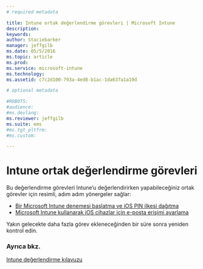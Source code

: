```yaml
---
# required metadata

title: Intune ortak değerlendirme görevleri | Microsoft Intune
description:
keywords:
author: Staciebarker
manager: jeffgilb
ms.date: 05/5/2016
ms.topic: article
ms.prod:
ms.service: microsoft-intune
ms.technology:
ms.assetid: c7c2d100-793a-4ed8-b1ac-1da637a1a19d

# optional metadata

#ROBOTS:
#audience:
#ms.devlang:
ms.reviewer: jeffgilb
ms.suite: ems
#ms.tgt_pltfrm:
#ms.custom:

---
```



# Intune ortak değerlendirme görevleri

Bu değerlendirme görevleri Intune’u değerlendirirken yapabileceğiniz ortak görevler için resimli, adım adım yönergeler sağlar:

- [Bir Microsoft Intune denemesi başlatma ve iOS PIN ilkesi dağıtma](start-a-microsoft-intune-trial-and-deploy-ios-pin-policy.md)
- [Microsoft Intune kullanarak iOS cihazlar için e-posta erişimi ayarlama](set-up-email-access-for-ios-devices-using-microsoft-intune.md)

Yakın gelecekte daha fazla görev ekleneceğinden bir süre sonra yeniden kontrol edin.

### Ayrıca bkz.
[Intune değerlendirme kılavuzu](get-started-with-a-30-day-trial-of-microsoft-intune.md)


<!--HONumber=May16_HO2-->


